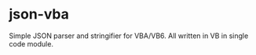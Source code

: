 # json-vba
Simple JSON parser and stringifier for VBA/VB6. All written in VB in single code module.

